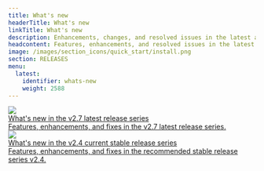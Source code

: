 ```yaml
---
title: What's new
headerTitle: What's new
linkTitle: What's new
description: Enhancements, changes, and resolved issues in the latest and stable release series.
headcontent: Features, enhancements, and resolved issues in the latest and stable release series.
image: /images/section_icons/quick_start/install.png
section: RELEASES
menu:
  latest:
    identifier: whats-new
    weight: 2588 
---
```


<div>

  <div class="col-12 col-md-6 col-lg-12">
      <a class="section-link icon-offset" href="latest-release/">
          <div class="head">
              <img class="icon" src="/images/section_icons/quick_start/install.png" aria-hidden="true" />
              <div class="title">What's new in the v2.7 latest release series</div>
          </div>
          <div class="body">
              Features, enhancements, and fixes in the v2.7 latest release series.
          </div>
      </a>
  </div>

  <div class="col-12 col-md-6 col-lg-12">
      <a class="section-link icon-offset" href="stable-release/">
          <div class="head">
              <img class="icon" src="/images/section_icons/quick_start/install.png" aria-hidden="true" />
              <div class="title">What's new in the v2.4 current stable release series</div>
          </div>
          <div class="body">
              Features, enhancements, and fixes in the recommended stable release series v2.4.
          </div>
      </a>
  </div>

</div>
